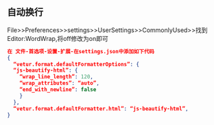 ## 自动换行

 File>>Preferences>>settings>>UserSettings>>CommonlyUsed>>找到Editor:WordWrap,将off修改为on即可

```json
在 文件-首选项-设置-扩展-在settings.json中添加如下代码
{
  “vetur.format.defaultFormatterOptions”: {
  “js-beautify-html”: {
    “wrap_line_length”: 120,
    “wrap_attributes”: “auto”,
    “end_with_newline”: false
    }
  },
  “vetur.format.defaultFormatter.html”: “js-beautify-html”,
}
```

